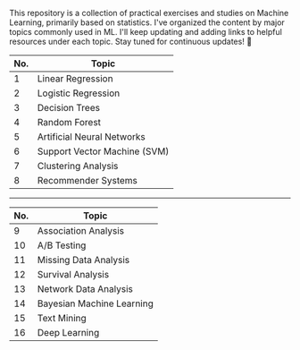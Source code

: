 This repository is a collection of practical exercises and studies on Machine Learning, primarily based on statistics. I've organized the content by major topics commonly used in ML. I'll keep updating and adding links to helpful resources under each topic. Stay tuned for continuous updates! :rocket:

| No. | Topic                         |
|-----|-------------------------------|
| 1   | Linear Regression             |
| 2   | Logistic Regression           |
| 3   | Decision Trees                |
| 4   | Random Forest                 |
| 5   | Artificial Neural Networks    |
| 6   | Support Vector Machine (SVM)  |
| 7   | Clustering Analysis           |
| 8   | Recommender Systems           |
------------------------------------
| No. | Topic                         |
|-----|-------------------------------|
| 9   | Association Analysis          |
| 10  | A/B Testing                   |
| 11  | Missing Data Analysis         |
| 12  | Survival Analysis             |
| 13  | Network Data Analysis         |
| 14  | Bayesian Machine Learning     |
| 15  | Text Mining                   |
| 16  | Deep Learning                 |

